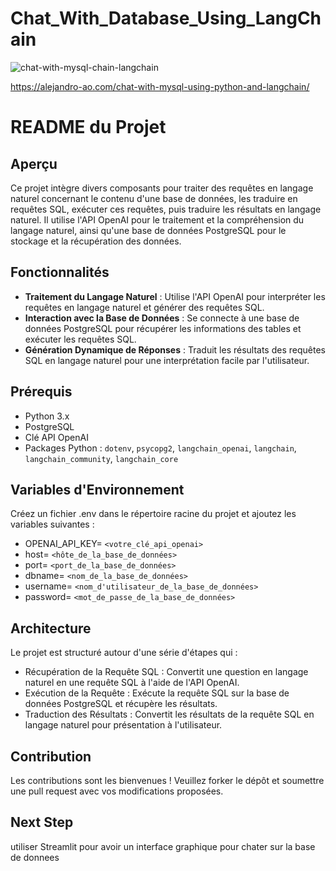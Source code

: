 # Chat_With_Database_Using_LangChain
![chat-with-mysql-chain-langchain](https://github.com/user-attachments/assets/e2cbc37b-d9ee-46ed-a9c4-153125e094f1)

https://alejandro-ao.com/chat-with-mysql-using-python-and-langchain/

# README du Projet

## Aperçu

Ce projet intègre divers composants pour traiter des requêtes en langage naturel concernant le contenu d'une base de données, les traduire en requêtes SQL, exécuter ces requêtes, puis traduire les résultats en langage naturel. Il utilise l'API OpenAI pour le traitement et la compréhension du langage naturel, ainsi qu'une base de données PostgreSQL pour le stockage et la récupération des données.

## Fonctionnalités

- **Traitement du Langage Naturel** : Utilise l'API OpenAI pour interpréter les requêtes en langage naturel et générer des requêtes SQL.
- **Interaction avec la Base de Données** : Se connecte à une base de données PostgreSQL pour récupérer les informations des tables et exécuter les requêtes SQL.
- **Génération Dynamique de Réponses** : Traduit les résultats des requêtes SQL en langage naturel pour une interprétation facile par l'utilisateur.

## Prérequis

- Python 3.x
- PostgreSQL
- Clé API OpenAI
- Packages Python : `dotenv`, `psycopg2`, `langchain_openai`, `langchain`, `langchain_community`, `langchain_core`

## Variables d'Environnement

Créez un fichier .env dans le répertoire racine du projet et ajoutez les variables suivantes :
- OPENAI_API_KEY= `<votre_clé_api_openai>`
- host= `<hôte_de_la_base_de_données>`
- port= `<port_de_la_base_de_données>`
- dbname= `<nom_de_la_base_de_données>`
- username= `<nom_d'utilisateur_de_la_base_de_données>`
- password= `<mot_de_passe_de_la_base_de_données>`

## Architecture
Le projet est structuré autour d'une série d'étapes qui :

- Récupération de la Requête SQL : Convertit une question en langage naturel en une requête SQL à l'aide de l'API OpenAI.
- Exécution de la Requête : Exécute la requête SQL sur la base de données PostgreSQL et récupère les résultats.
- Traduction des Résultats : Convertit les résultats de la requête SQL en langage naturel pour présentation à l'utilisateur.

## Contribution
Les contributions sont les bienvenues ! Veuillez forker le dépôt et soumettre une pull request avec vos modifications proposées.
## Next Step 
utiliser Streamlit pour avoir un interface graphique pour chater sur la base de donnees
